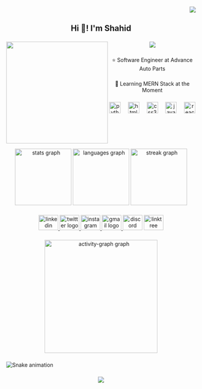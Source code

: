 <br clear="both">

<div align="right">
  <img src="https://visitor-badge.laobi.icu/badge?page_id=hackersaqib786.hackersaqib786&left_color=darkslateblue&right_color=cornflowerblue&left_text=Visitors"  />
</div>

<h2 align="center">Hi 👋!  I'm Shahid</h2>

###

<img align="left" height="270" src="https://github.com/hackersaqib786/Junk/blob/main/Screenshot%202024-02-17%20at%207.59.13%20AM.png?raw=true"  />

###

<div align="center">
  <img src="https://visitor-badge.laobi.icu/badge?page_id=hackersaqib786.hackersaqib786&left_color=mediumturquoise&right_color=powderblue&left_text=Views"  />
</div>

###

<p align="center">⭐️ Software Engineer at Advance Auto Parts</p>

###

<p align="center">🌱 Learning MERN Stack at the Moment</p>

###

<div align="center">
  <img src="https://cdn.jsdelivr.net/gh/devicons/devicon/icons/python/python-original.svg" height="30" alt="python logo"  />
  <img width="12" />
  <img src="https://cdn.jsdelivr.net/gh/devicons/devicon/icons/html5/html5-original.svg" height="30" alt="html5 logo"  />
  <img width="12" />
  <img src="https://cdn.jsdelivr.net/gh/devicons/devicon/icons/css3/css3-original.svg" height="30" alt="css3 logo"  />
  <img width="12" />
  <img src="https://cdn.jsdelivr.net/gh/devicons/devicon/icons/javascript/javascript-plain.svg" height="30" alt="javascript logo"  />
  <img width="12" />
  <img src="https://cdn.jsdelivr.net/gh/devicons/devicon/icons/react/react-original.svg" height="30" alt="react logo"  />
</div>

###

<br> <br>
<br clear="both">

<div align="center">
  <img src="https://github-readme-stats.vercel.app/api?username=hackersaqib786&hide_title=false&hide_rank=false&show_icons=true&include_all_commits=true&count_private=true&disable_animations=false&theme=shades-of-purple&locale=en&hide_border=false" height="150" alt="stats graph"  />
  <img src="https://github-readme-stats.vercel.app/api/top-langs?username=hackersaqib786&locale=en&hide_title=false&layout=compact&card_width=320&langs_count=5&theme=shades-of-purple&hide_border=false" height="150" alt="languages graph"  />
  <img src="https://streak-stats.demolab.com?user=hackersaqib786&locale=en&mode=daily&theme=shades-of-purple&hide_border=false&border_radius=5" height="150" alt="streak graph"  />
</div>

###



<div align="center">
  <a href="https://www.linkedin.com/in/md-shahid-ali-3031641b3/" target="_blank">
    <img src="https://raw.githubusercontent.com/maurodesouza/profile-readme-generator/master/src/assets/icons/social/linkedin/default.svg" width="52" height="40" alt="linkedin logo"  />
  </a>
  <a href="https://x.com/iamSaqibAi" target="_blank">
    <img src="https://raw.githubusercontent.com/maurodesouza/profile-readme-generator/master/src/assets/icons/social/twitter/default.svg" width="52" height="40" alt="twitter logo"  />
  </a>
  <a href="https://www.instagram.com/" target="_blank">
    <img src="https://raw.githubusercontent.com/maurodesouza/profile-readme-generator/master/src/assets/icons/social/instagram/default.svg" width="52" height="40" alt="instagram logo"  />
  </a>
  <a href="mailto: shahidaliflora@gmail.com" target="_blank">
    <img src="https://raw.githubusercontent.com/maurodesouza/profile-readme-generator/master/src/assets/icons/social/gmail/default.svg" width="52" height="40" alt="gmail logo"  />
  </a>
  <img src="https://raw.githubusercontent.com/maurodesouza/profile-readme-generator/master/src/assets/icons/social/discord/default.svg" width="52" height="40" alt="discord logo"  />
  <a href="https://linktr.ee/hackersaqib786" target="_blank">
    <img src="https://raw.githubusercontent.com/maurodesouza/profile-readme-generator/master/src/assets/icons/social/linktree/default.svg" width="52" height="40" alt="linktree logo"  />
  </a>
</div>

###

<div align="center">
  <img src="https://github-readme-activity-graph.vercel.app/graph?username=hackersaqib786&radius=16&theme=react&area=true&order=5" height="300" alt="activity-graph graph"  />
</div>

###

<img src="https://raw.githubusercontent.com/hackersaqib786/hackersaqib786/output/snake.svg" alt="Snake animation" />

###

<div align="center">
  <img src="https://profile-counter.glitch.me/hackersaqib786/count.svg?"  />
</div>

###
